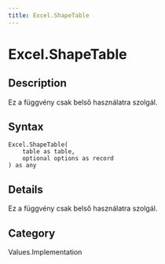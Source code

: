 ```yaml
---
title: Excel.ShapeTable
---
```


# Excel.ShapeTable


## Description

Ez a függvény csak belső használatra szolgál.


## Syntax

```powerquery
Excel.ShapeTable(
    table as table,
    optional options as record
) as any
```


## Details

Ez a függvény csak belső használatra szolgál.



## Category
Values.Implementation
